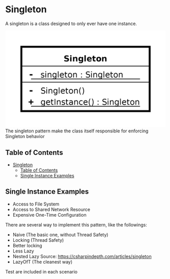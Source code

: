 # Singleton

A singleton is a class designed to only ever have one instance.

![Uml Diagram](/Creational/Singleton/Singleton/assets/uml.png)
The singleton pattern make the class itself responsible for enforcing Singleton behavior

## Table of Contents
- [Singleton](#singleton)
  - [Table of Contents](#table-of-contents)
  - [Single Instance Examples](#single-instance-examples)

## Single Instance Examples

- Access to File System
- Access to Shared Network Resource
- Expensive One-Time Configuration

There are several way to implement this pattern, like the followings:

- Naive (The basic one, without Thread Safety)
- Locking (Thread Safety)
- Better locking
- Less Lazy 
- Nested Lazy Source: https://csharpindepth.com/articles/singleton
- LazyOfT (The cleanest way)

Test are included in each scenario